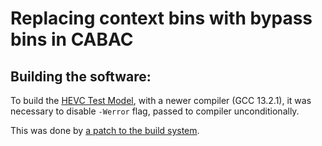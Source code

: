 # Replacing context bins with bypass bins in CABAC

## Building the software:

To build the [HEVC Test Model](https://vcgit.hhi.fraunhofer.de/jvet/HM/-/tree/master), with a newer compiler (GCC 13.2.1), it was necessary to disable `-Werror` flag, passed to compiler unconditionally.

This was done by [a patch to the build system](disable_warnings.patch).
